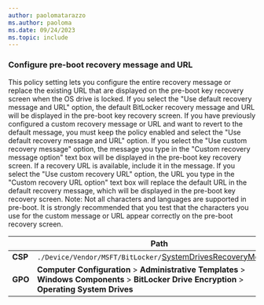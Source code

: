 ```yaml
---
author: paolomatarazzo
ms.author: paoloma
ms.date: 09/24/2023
ms.topic: include
---
```


### Configure pre-boot recovery message and URL

This policy setting lets you configure the entire recovery message or replace the existing URL that are displayed on the pre-boot key recovery screen when the OS drive is locked. If you select the "Use default recovery message and URL" option, the default BitLocker recovery message and URL will be displayed in the pre-boot key recovery screen. If you have previously configured a custom recovery message or URL and want to revert to the default message, you must keep the policy enabled and select the "Use default recovery message and URL" option. If you select the "Use custom recovery message" option, the message you type in the "Custom recovery message option" text box will be displayed in the pre-boot key recovery screen. If a recovery URL is available, include it in the message. If you select the "Use custom recovery URL" option, the URL you type in the "Custom recovery URL option" text box will replace the default URL in the default recovery message, which will be displayed in the pre-boot key recovery screen. Note: Not all characters and languages are supported in pre-boot. It is strongly recommended that you test that the characters you use for the custom message or URL appear correctly on the pre-boot recovery screen.

|  | Path |
|--|--|
| **CSP** | `./Device/Vendor/MSFT/BitLocker/`[SystemDrivesRecoveryMessage](/windows/client-management/mdm/bitlocker-csp#systemdrivesrecoverymessage) |
| **GPO** | **Computer Configuration** > **Administrative Templates** > **Windows Components** > **BitLocker Drive Encryption** > **Operating System Drives** |
